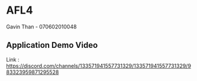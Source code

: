 # AFL4
Gavin Than - 070602010048

## Application Demo Video
Link : https://discord.com/channels/133571941557731329/133571941557731329/983323959871295528
